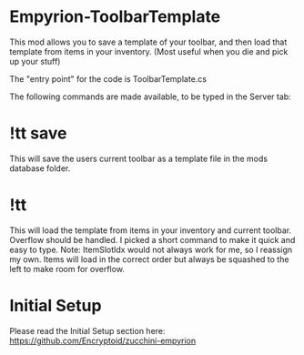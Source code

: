 # Empyrion-ToolbarTemplate

This mod allows you to save a template of your toolbar, and then load that template from items in your inventory. (Most useful when you die and pick up your stuff)

The "entry point" for the code is ToolbarTemplate.cs

The following commands are made available, to be typed in the Server tab:

# !tt save
This will save the users current toolbar as a template file in the mods database folder.

# !tt
This will load the template from items in your inventory and current toolbar. Overflow should be handled. 
I picked a short command to make it quick and easy to type.
Note: ItemSlotIdx would not always work for me, so I reassign my own. Items will load in the correct order but always be squashed to the left to make room for overflow.

# Initial Setup
Please read the Initial Setup section here: https://github.com/Encryptoid/zucchini-empyrion
